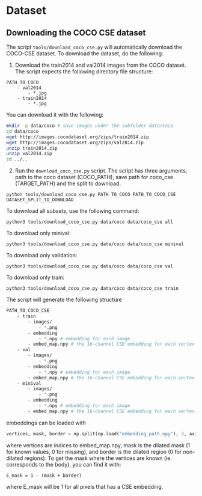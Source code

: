 # Dataset


## Downloading the COCO CSE dataset

The script `tools/download_coco_cse.py` will automatically download the COCO-CSE dataset.
To download the dataset, do the following:

1. Download the train2014 and val2014 images from the COCO dataset.
The script expects the following directory file structure:
```
PATH_TO_COCO
    - val2014
        - *.jpg
    - train2014
        - *.jpg
```

You can download it with the following:
```bash
mkdir -p data/coco # save images under the subfolder data/coco
cd data/coco
wget http://images.cocodataset.org/zips/train2014.zip
wget http://images.cocodataset.org/zips/val2014.zip
unzip train2014.zip
unzip val2014.zip
cd ../..
```

2. Run the `download_coco_cse.py` script. The script has three arguments, path to the coco dataset (COCO_PATH), save path for coco_cse (TARGET_PATH) and the split to download.
```
python tools/download_coco_cse.py PATH_TO_COCO PATH_TO_COCO_CSE DATASET_SPLIT_TO_DOWNLOAD
```

To download all subsets, use the following command:
```
python3 tools/download_coco_cse.py data/coco data/coco_cse all
```
To download only minival:
```
python3 tools/download_coco_cse.py data/coco data/coco_cse minival
```
To download only validation:
```
python3 tools/download_coco_cse.py data/coco data/coco_cse val
```
To download only train:
```
python3 tools/download_coco_cse.py data/coco data/coco_cse train
```

The script will generate the following structure
```bash
PATH_TO_COCO_CSE
    - train
        - images/
            - *.png
        - embedding
            - *.npy # embedding for each image
        - embed_map.npy # the 16-channel CSE embedding for each vertex
    - val
        - images/
            - *.png
        - embedding
            - *.npy # embedding for each image
        - embed_map.npy # the 16-channel CSE embedding for each vertex
    - minival
        - images/
            - *.png
        - embedding
            - *.npy # embedding for each image
        - embed_map.npy # the 16-channel CSE embedding for each vertex
```
embeddings can be loaded with
```python
vertices, mask, border = np.split(np.load("embedding_path.npy"), 3, axis=-1)
```
where vertices are indices to embed_map.npy, mask is the dilated mask (1 for known values, 0 for missing), and border is the dilated region (0 for non-dilated regions).
To get the mask where the vertices are known (ie. corresponds to the body), you can find it with:
```
E_mask = 1 - (mask + border)
```
where E_mask will be 1 for all pixels that has a CSE embedding.
